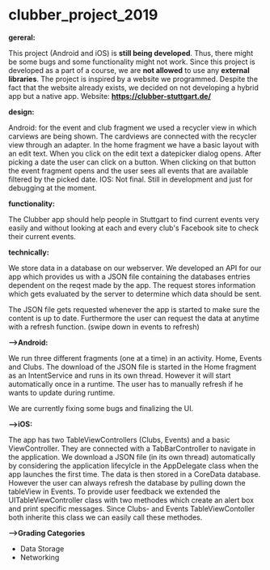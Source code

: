 # clubber_project_2019 

**gereral:**

This project (Android and iOS) is **still being developed**. Thus, there might be some bugs and some functionality might not work. Since this project is developed as a part of a course, we are **not allowed** to use any **external libraries**. 
The project is inspired by a website we programmed. Despite the fact that the website already exists, we decided on not developing a hybrid app but a native app.
Website: **https://clubber-stuttgart.de/**

**design:**

Android: for the event and club fragment we used a recycler view in which carviews are being shown. The cardviews are connected with the recycler view through an adapter. In the home fragment 
we have a basic layout with an edit text. When you click on the edit text a datepicker dialog opens. After picking a date the user can click on a button. When clicking on that button the event fragment 
opens and the user sees all events that are available filtered by the picked date. 
IOS: Not final. Still in development and just for debugging at the moment.

**functionality:**

The Clubber app should help people in Stuttgart to find current events very easily and without looking at each and every club's Facebook site to check their current events.

**technically:**

We store data in a database on our webserver. We developed an API for our app which provides us with a JSON file containing the databases entries dependent on the reqest made by the app.
The request stores information which gets evaluated by the server to determine which data should be sent.

The JSON file gets requested whenever the app is started to make sure the content is up to date. Furthermore the user can request the data at anytime with a refresh function. (swipe down in events to refresh)

**-->Android:**

We run three different fragments (one at a time) in an activity. Home, Events and Clubs.
The download of the JSON file is started in the Home fragment as an IntentService and runs in its own thread. However it will start automatically once in a runtime.
The user has to manually refresh if he wants to update during runtime.

We are currently fixing some bugs and finalizing the UI.



**-->iOS:**

The app has two TableViewControllers (Clubs, Events) and a basic ViewController. They are connected with a TabBarController to navigate in the application.
We download a JSON file (in its own thread) automatically by considering the application lifecylcle in the AppDelegate class when the app launches the first time. The data is then stored in a CoreData database.
However the user can always refresh the database by pulling down the tableView in Events. To provide user feedback we extended the UITableViewController class with two methodes
which create an alert box and print specific messages. Since Clubs- and Events TableViewContoller both inherite this class we can easily call these methodes.

**-->Grading Categories**

- Data Storage
- Networking

